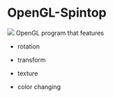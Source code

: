 # OpenGL-Spintop
<img src="https://media.giphy.com/media/YjQWwAg1AZp0aNI7c6/giphy.gif">
OpenGL program that features

- rotation

- transform

- texture

- color changing

